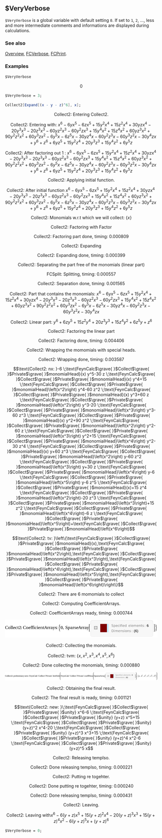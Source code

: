 ## $VeryVerbose

`$VeryVerbose` is a global variable with default setting `0`. If set to `1`, `2`, ..., less and more intermediate comments and informations are displayed during calculations.

### See also

[Overview](Extra/FeynCalc.md), [FCVerbose](FCVerbose.md), [FCPrint](FCPrint.md).

### Examples

```mathematica
$VeryVerbose
```

$$0$$

```mathematica
$VeryVerbose = 3;
```

```mathematica
Collect2[Expand[(x - y - z)^6], x];
```

$$\text{Collect2: Entering Collect2.}$$

$$\text{Collect2: Entering with: }x^6-6 y x^5-6 z x^5+15 y^2 x^4+15 z^2 x^4+30 y z x^4-20 y^3 x^3-20 z^3 x^3-60 y z^2 x^3-60 y^2 z x^3+15 y^4 x^2+15 z^4 x^2+60 y z^3 x^2+90 y^2 z^2 x^2+60 y^3 z x^2-6 y^5 x-6 z^5 x-30 y z^4 x-60 y^2 z^3 x-60 y^3 z^2 x-30 y^4 z x+y^6+z^6+6 y z^5+15 y^2 z^4+20 y^3 z^3+15 y^4 z^2+6 y^5 z$$

$$\text{Collect2: After factoring out }1\text{ : }x^6-6 y x^5-6 z x^5+15 y^2 x^4+15 z^2 x^4+30 y z x^4-20 y^3 x^3-20 z^3 x^3-60 y z^2 x^3-60 y^2 z x^3+15 y^4 x^2+15 z^4 x^2+60 y z^3 x^2+90 y^2 z^2 x^2+60 y^3 z x^2-6 y^5 x-6 z^5 x-30 y z^4 x-60 y^2 z^3 x-60 y^3 z^2 x-30 y^4 z x+y^6+z^6+6 y z^5+15 y^2 z^4+20 y^3 z^3+15 y^4 z^2+6 y^5 z$$

$$\text{Collect2: Applying initial function.}$$

$$\text{Collect2: After initial function }x^6-6 y x^5-6 z x^5+15 y^2 x^4+15 z^2 x^4+30 y z x^4-20 y^3 x^3-20 z^3 x^3-60 y z^2 x^3-60 y^2 z x^3+15 y^4 x^2+15 z^4 x^2+60 y z^3 x^2+90 y^2 z^2 x^2+60 y^3 z x^2-6 y^5 x-6 z^5 x-30 y z^4 x-60 y^2 z^3 x-60 y^3 z^2 x-30 y^4 z x+y^6+z^6+6 y z^5+15 y^2 z^4+20 y^3 z^3+15 y^4 z^2+6 y^5 z$$

$$\text{Collect2: Monomials w.r.t which we will collect: }\{x\}$$

$$\text{Collect2: Factoring with}\;\text{Factor}$$

$$\text{Collect2: Factoring part done, timing: }0.000809$$

$$\text{Collect2: Expanding}$$

$$\text{Collect2: Expanding done, timing: }0.000399$$

$$\text{Collect2: Separating the part free of the monomials (linear part)}$$

$$\text{FCSplit: Splitting, timing: }0.000557$$

$$\text{Collect2: Separation done, timing: }0.001565$$

$$\text{Collect2: Part that contains the monomials: }x^6-6 y x^5-6 z x^5+15 y^2 x^4+15 z^2 x^4+30 y z x^4-20 y^3 x^3-20 z^3 x^3-60 y z^2 x^3-60 y^2 z x^3+15 y^4 x^2+15 z^4 x^2+60 y z^3 x^2+90 y^2 z^2 x^2+60 y^3 z x^2-6 y^5 x-6 z^5 x-30 y z^4 x-60 y^2 z^3 x-60 y^3 z^2 x-30 y^4 z x$$

$$\text{Collect2: Linear part: }y^6+6 z y^5+15 z^2 y^4+20 z^3 y^3+15 z^4 y^2+6 z^5 y+z^6$$

$$\text{Collect2: Factoring the linear part}$$

$$\text{Collect2: Factoring done, timing: }0.004406$$

$$\text{Collect2: Wrapping the momomials with special heads.}$$

$$\text{Collect2: Wrapping done, timing: }0.003587$$

$$\text{Collect2: nx: }-6 \;\text{FeynCalc$\grave{ }$Collect$\grave{ }$Private$\grave{ }$monomialHead}(x) y^5-30 z \;\text{FeynCalc$\grave{ }$Collect$\grave{ }$Private$\grave{ }$monomialHead}(x) y^4+15 \;\text{FeynCalc$\grave{ }$Collect$\grave{ }$Private$\grave{ }$monomialHead}\left(x^2\right) y^4-60 z^2 \;\text{FeynCalc$\grave{ }$Collect$\grave{ }$Private$\grave{ }$monomialHead}(x) y^3+60 z \;\text{FeynCalc$\grave{ }$Collect$\grave{ }$Private$\grave{ }$monomialHead}\left(x^2\right) y^3-20 \;\text{FeynCalc$\grave{ }$Collect$\grave{ }$Private$\grave{ }$monomialHead}\left(x^3\right) y^3-60 z^3 \;\text{FeynCalc$\grave{ }$Collect$\grave{ }$Private$\grave{ }$monomialHead}(x) y^2+90 z^2 \;\text{FeynCalc$\grave{ }$Collect$\grave{ }$Private$\grave{ }$monomialHead}\left(x^2\right) y^2-60 z \;\text{FeynCalc$\grave{ }$Collect$\grave{ }$Private$\grave{ }$monomialHead}\left(x^3\right) y^2+15 \;\text{FeynCalc$\grave{ }$Collect$\grave{ }$Private$\grave{ }$monomialHead}\left(x^4\right) y^2-30 z^4 \;\text{FeynCalc$\grave{ }$Collect$\grave{ }$Private$\grave{ }$monomialHead}(x) y+60 z^3 \;\text{FeynCalc$\grave{ }$Collect$\grave{ }$Private$\grave{ }$monomialHead}\left(x^2\right) y-60 z^2 \;\text{FeynCalc$\grave{ }$Collect$\grave{ }$Private$\grave{ }$monomialHead}\left(x^3\right) y+30 z \;\text{FeynCalc$\grave{ }$Collect$\grave{ }$Private$\grave{ }$monomialHead}\left(x^4\right) y-6 \;\text{FeynCalc$\grave{ }$Collect$\grave{ }$Private$\grave{ }$monomialHead}\left(x^5\right) y-6 z^5 \;\text{FeynCalc$\grave{ }$Collect$\grave{ }$Private$\grave{ }$monomialHead}(x)+15 z^4 \;\text{FeynCalc$\grave{ }$Collect$\grave{ }$Private$\grave{ }$monomialHead}\left(x^2\right)-20 z^3 \;\text{FeynCalc$\grave{ }$Collect$\grave{ }$Private$\grave{ }$monomialHead}\left(x^3\right)+15 z^2 \;\text{FeynCalc$\grave{ }$Collect$\grave{ }$Private$\grave{ }$monomialHead}\left(x^4\right)-6 z \;\text{FeynCalc$\grave{ }$Collect$\grave{ }$Private$\grave{ }$monomialHead}\left(x^5\right)+\text{FeynCalc$\grave{ }$Collect$\grave{ }$Private$\grave{ }$monomialHead}\left(x^6\right)$$

$$\text{Collect2: tv: }\left\{\text{FeynCalc$\grave{ }$Collect$\grave{ }$Private$\grave{ }$monomialHead}(x),\text{FeynCalc$\grave{ }$Collect$\grave{ }$Private$\grave{ }$monomialHead}\left(x^2\right),\text{FeynCalc$\grave{ }$Collect$\grave{ }$Private$\grave{ }$monomialHead}\left(x^3\right),\text{FeynCalc$\grave{ }$Collect$\grave{ }$Private$\grave{ }$monomialHead}\left(x^4\right),\text{FeynCalc$\grave{ }$Collect$\grave{ }$Private$\grave{ }$monomialHead}\left(x^5\right),\text{FeynCalc$\grave{ }$Collect$\grave{ }$Private$\grave{ }$monomialHead}\left(x^6\right)\right\}$$

$$\text{Collect2: There are }6\text{ momomials to collect}$$

$$\text{Collect2: Computing CoefficientArrays.}$$

$$\text{Collect2: CoefficientArrays ready, timing: }0.000744$$

![1fqy7jqjvvk1u](img/1fqy7jqjvvk1u.svg)

$$\text{Collect2: Collecting the monomials.}$$

$$\text{Collect2: tvm: }\left\{x,x^2,x^3,x^4,x^5,x^6\right\}$$

$$\text{Collect2: Done collecting the monomials, timing: }0.000880$$

![0gyiguncykrsk](img/0gyiguncykrsk.svg)

$$\text{Collect2: Obtaining the final result.}$$

$$\text{Collect2: The final result is ready, timing: }0.001121$$

$$\text{Collect2: new: }\;\text{FeynCalc$\grave{ }$Collect$\grave{ }$Private$\grave{ }$unity} x^6-6 \;\text{FeynCalc$\grave{ }$Collect$\grave{ }$Private$\grave{ }$unity} (y+z) x^5+15 \;\text{FeynCalc$\grave{ }$Collect$\grave{ }$Private$\grave{ }$unity} (y+z)^2 x^4-20 \;\text{FeynCalc$\grave{ }$Collect$\grave{ }$Private$\grave{ }$unity} (y+z)^3 x^3+15 \;\text{FeynCalc$\grave{ }$Collect$\grave{ }$Private$\grave{ }$unity} (y+z)^4 x^2-6 \;\text{FeynCalc$\grave{ }$Collect$\grave{ }$Private$\grave{ }$unity} (y+z)^5 x$$

$$\text{Collect2: Releasing tempIso.}$$

$$\text{Collect2: Done releasing tempIso, timing: }0.000221$$

$$\text{Collect2: Putting re togehter.}$$

$$\text{Collect2: Done putting re togehter, timing: }0.000240$$

$$\text{Collect2: Done releasing tempIso, timing: }0.000431$$

$$\text{Collect2: Leaving.}$$

$$\text{Collect2: Leaving with}x^6-6 (y+z) x^5+15 (y+z)^2 x^4-20 (y+z)^3 x^3+15 (y+z)^4 x^2-6 (y+z)^5 x+(y+z)^6$$

```mathematica
$VeryVerbose = 0;
```
